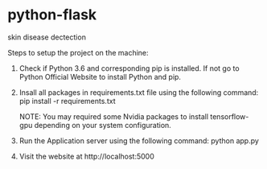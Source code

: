 # python-flask
skin disease dectection

Steps to setup the project on the machine:

1. Check if Python 3.6 and corresponding pip is installed. If not go to Python Official Website to install Python and pip.

2. Insall all packages in requirements.txt file using the following command:
	pip install -r requirements.txt

	NOTE: You may required some Nvidia packages to install tensorflow-gpu depending on your system configuration.

3. Run the Application server using the following command:
	python app.py

4. Visit the website at http://localhost:5000
